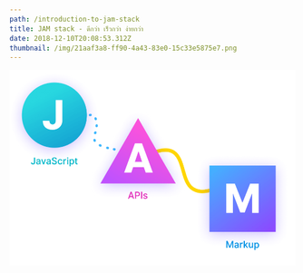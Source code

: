 ```yaml
---
path: /introduction-to-jam-stack
title: JAM stack - ดีกว่า เร็วกว่า ง่ายกว่า
date: 2018-12-10T20:08:53.312Z
thumbnail: /img/21aaf3a8-ff90-4a43-83e0-15c33e5875e7.png
---
```

![Jam stack](/img/21aaf3a8-ff90-4a43-83e0-15c33e5875e7.png)
